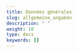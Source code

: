 ```yaml
---
title: Données générales 
slug: allgemeine_angaben
description: " "
weight: 10
type: docs
keywords: []
---
```

